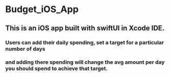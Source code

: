 # Budget_iOS_App

## This is an iOS app built with swiftUI in Xcode IDE.

### Users can add their daily spending, set a target for a particular number of days
### and adding there spending will change the avg amount per day you should spend to achieve that target. 

